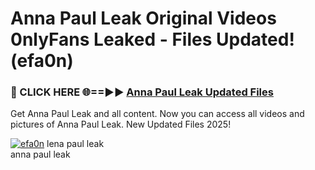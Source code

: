 # Anna Paul Leak Original Videos 0nlyFans Leaked - Files Updated! (efa0n)

<h3>🔴 CLICK HERE 🌐==►► <a href="https://tinyurl.com/x26r9saj" rel="nofollow">Anna Paul Leak Updated Files</a></h3>

Get Anna Paul Leak and all content. Now you can access all videos and pictures of Anna Paul Leak. New Updated Files 2025!

[![efa0n](https://i.imgur.com/LkgZPqh.gif)](https://tinyurl.com/x26r9saj)
lena paul leak<br>
anna paul leak
